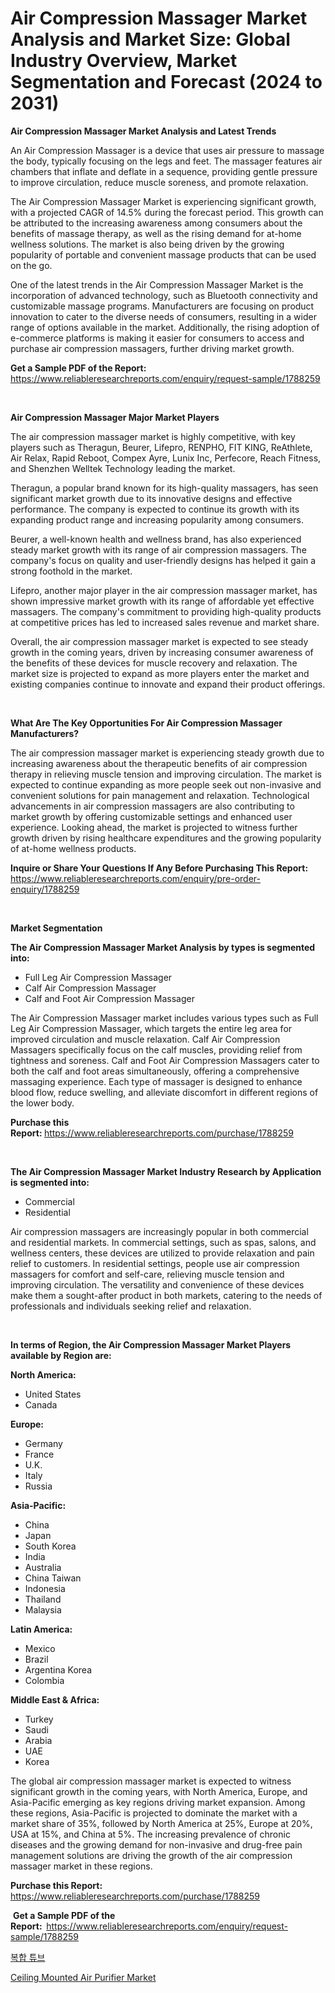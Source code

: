 <p><h1>Air Compression Massager Market Analysis and Market Size: Global Industry Overview, Market Segmentation and Forecast (2024 to 2031)</h1></p><p><strong>Air Compression Massager Market Analysis and Latest Trends</strong></p>
<p><p>An Air Compression Massager is a device that uses air pressure to massage the body, typically focusing on the legs and feet. The massager features air chambers that inflate and deflate in a sequence, providing gentle pressure to improve circulation, reduce muscle soreness, and promote relaxation.</p><p>The Air Compression Massager Market is experiencing significant growth, with a projected CAGR of 14.5% during the forecast period. This growth can be attributed to the increasing awareness among consumers about the benefits of massage therapy, as well as the rising demand for at-home wellness solutions. The market is also being driven by the growing popularity of portable and convenient massage products that can be used on the go.</p><p>One of the latest trends in the Air Compression Massager Market is the incorporation of advanced technology, such as Bluetooth connectivity and customizable massage programs. Manufacturers are focusing on product innovation to cater to the diverse needs of consumers, resulting in a wider range of options available in the market. Additionally, the rising adoption of e-commerce platforms is making it easier for consumers to access and purchase air compression massagers, further driving market growth.</p></p>
<p><strong>Get a Sample PDF of the Report:&nbsp;</strong> <a href="https://www.reliableresearchreports.com/enquiry/request-sample/1788259">https://www.reliableresearchreports.com/enquiry/request-sample/1788259</a></p>
<p>&nbsp;</p>
<p><strong>Air Compression Massager Major Market Players</strong></p>
<p><p>The air compression massager market is highly competitive, with key players such as Theragun, Beurer, Lifepro, RENPHO, FIT KING, ReAthlete, Air Relax, Rapid Reboot, Compex Ayre, Lunix Inc, Perfecore, Reach Fitness, and Shenzhen Welltek Technology leading the market.</p><p>Theragun, a popular brand known for its high-quality massagers, has seen significant market growth due to its innovative designs and effective performance. The company is expected to continue its growth with its expanding product range and increasing popularity among consumers.</p><p>Beurer, a well-known health and wellness brand, has also experienced steady market growth with its range of air compression massagers. The company's focus on quality and user-friendly designs has helped it gain a strong foothold in the market.</p><p>Lifepro, another major player in the air compression massager market, has shown impressive market growth with its range of affordable yet effective massagers. The company's commitment to providing high-quality products at competitive prices has led to increased sales revenue and market share.</p><p>Overall, the air compression massager market is expected to see steady growth in the coming years, driven by increasing consumer awareness of the benefits of these devices for muscle recovery and relaxation. The market size is projected to expand as more players enter the market and existing companies continue to innovate and expand their product offerings.</p></p>
<p>&nbsp;</p>
<p><strong>What Are The Key Opportunities For Air Compression Massager Manufacturers?</strong></p>
<p><p>The air compression massager market is experiencing steady growth due to increasing awareness about the therapeutic benefits of air compression therapy in relieving muscle tension and improving circulation. The market is expected to continue expanding as more people seek out non-invasive and convenient solutions for pain management and relaxation. Technological advancements in air compression massagers are also contributing to market growth by offering customizable settings and enhanced user experience. Looking ahead, the market is projected to witness further growth driven by rising healthcare expenditures and the growing popularity of at-home wellness products.</p></p>
<p><strong>Inquire or Share Your Questions If Any Before Purchasing This Report:</strong> <a href="https://www.reliableresearchreports.com/enquiry/pre-order-enquiry/1788259">https://www.reliableresearchreports.com/enquiry/pre-order-enquiry/1788259</a></p>
<p>&nbsp;</p>
<p><strong>Market Segmentation</strong></p>
<p><strong>The Air Compression Massager Market Analysis by types is segmented into:</strong></p>
<p><ul><li>Full Leg Air Compression Massager</li><li>Calf Air Compression Massager</li><li>Calf and Foot Air Compression Massager</li></ul></p>
<p><p>The Air Compression Massager market includes various types such as Full Leg Air Compression Massager, which targets the entire leg area for improved circulation and muscle relaxation. Calf Air Compression Massagers specifically focus on the calf muscles, providing relief from tightness and soreness. Calf and Foot Air Compression Massagers cater to both the calf and foot areas simultaneously, offering a comprehensive massaging experience. Each type of massager is designed to enhance blood flow, reduce swelling, and alleviate discomfort in different regions of the lower body.</p></p>
<p><strong>Purchase this Report:&nbsp;</strong><a href="https://www.reliableresearchreports.com/purchase/1788259">https://www.reliableresearchreports.com/purchase/1788259</a></p>
<p>&nbsp;</p>
<p><strong>The Air Compression Massager Market Industry Research by Application is segmented into:</strong></p>
<p><ul><li>Commercial</li><li>Residential</li></ul></p>
<p><p>Air compression massagers are increasingly popular in both commercial and residential markets. In commercial settings, such as spas, salons, and wellness centers, these devices are utilized to provide relaxation and pain relief to customers. In residential settings, people use air compression massagers for comfort and self-care, relieving muscle tension and improving circulation. The versatility and convenience of these devices make them a sought-after product in both markets, catering to the needs of professionals and individuals seeking relief and relaxation.</p></p>
<p>&nbsp;</p>
<p><strong>In terms of Region, the Air Compression Massager Market Players available by Region are:</strong></p>
<p>
    <p> <strong> North America: </strong>
        <ul>
            <li>United States</li>
            <li>Canada</li>
        </ul>
        </p> 
    <p> <strong> Europe: </strong>
        <ul>
            <li>Germany</li>
            <li>France</li>
            <li>U.K.</li>
            <li>Italy</li>
            <li>Russia</li>
        </ul>
        </p> 
    <p> <strong> Asia-Pacific: </strong>
        <ul>
            <li>China</li>
            <li>Japan</li>
            <li>South Korea</li>
            <li>India</li>
            <li>Australia</li>
            <li>China Taiwan</li>
            <li>Indonesia</li>
            <li>Thailand</li>
            <li>Malaysia</li>
        </ul>
        </p> 
    <p> <strong> Latin America: </strong>
        <ul>
            <li>Mexico</li>
            <li>Brazil</li>
            <li>Argentina Korea</li>
            <li>Colombia</li>
        </ul>
        </p> 
    <p> <strong> Middle East & Africa: </strong>
        <ul>
            <li>Turkey</li>
            <li>Saudi</li>
            <li>Arabia</li>
            <li>UAE</li>
            <li>Korea</li>
        </ul>
    </p>
    </p>
<p><p>The global air compression massager market is expected to witness significant growth in the coming years, with North America, Europe, and Asia-Pacific emerging as key regions driving market expansion. Among these regions, Asia-Pacific is projected to dominate the market with a market share of 35%, followed by North America at 25%, Europe at 20%, USA at 15%, and China at 5%. The increasing prevalence of chronic diseases and the growing demand for non-invasive and drug-free pain management solutions are driving the growth of the air compression massager market in these regions.</p></p>
<p><strong>Purchase this Report: </strong><a href="https://www.reliableresearchreports.com/purchase/1788259">https://www.reliableresearchreports.com/purchase/1788259</a></p>
<p>&nbsp;<strong>Get a Sample PDF of the Report:&nbsp;&nbsp;</strong><a href="https://www.reliableresearchreports.com/enquiry/request-sample/1788259">https://www.reliableresearchreports.com/enquiry/request-sample/1788259</a></p>
<p><strong></strong></p>
<p><p><a href="https://github.com/qpfbabw35734906/Market-Research-Report-List-1/blob/main/77187355319.md">복합 튜브</a></p><p><a href="https://github.com/YashRP12/Market-Research-Report-List-3/blob/main/ceiling-mounted-air-purifier-market.md">Ceiling Mounted Air Purifier Market</a></p></p>